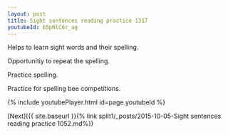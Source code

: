 ```yaml
---
layout: post
title: Sight sentences reading practice 1317
youtubeId: 65pNlC6r_ag
---
```

 
 
Helps to learn sight words and their spelling.

Opportunitiy to repeat the spelling. 

Practice spelling. 
 
Practice for spelling bee competitions. 
 
{% include youtubePlayer.html id=page.youtubeId %}
 
 

[Next]({{ site.baseurl }}{% link  split1/_posts/2015-10-05-Sight sentences reading practice 1052.md%})
 
